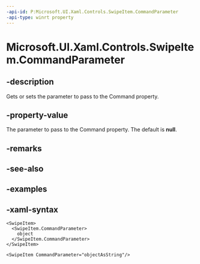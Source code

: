 ```yaml
---
-api-id: P:Microsoft.UI.Xaml.Controls.SwipeItem.CommandParameter
-api-type: winrt property
---
```

<!-- Property syntax.
public object CommandParameter { get;  set; }
-->

# Microsoft.UI.Xaml.Controls.SwipeItem.CommandParameter


## -description

Gets or sets the parameter to pass to the Command property.


## -property-value

The parameter to pass to the Command property. The default is **null**.


## -remarks


## -see-also


## -examples


## -xaml-syntax

```xaml
<SwipeItem>
  <SwipeItem.CommandParameter>
    object
  </SwipeItem.CommandParameter>
</SwipeItem>
```

```xaml
<SwipeItem CommandParameter="objectAsString"/>
```



